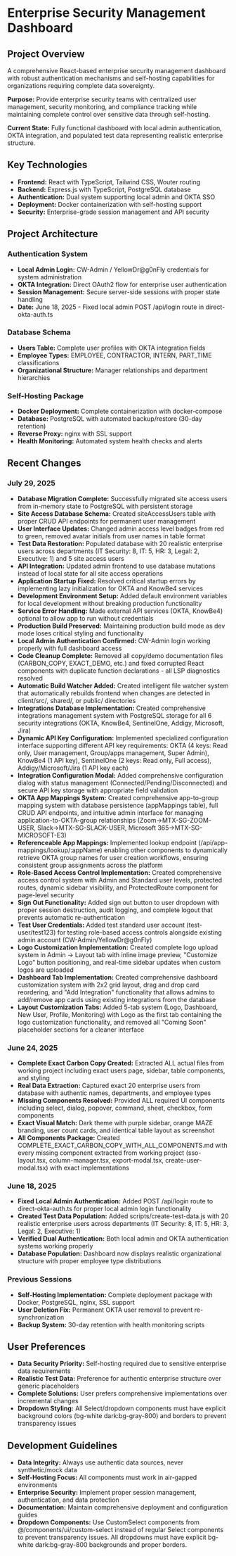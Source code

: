 # Enterprise Security Management Dashboard

## Project Overview
A comprehensive React-based enterprise security management dashboard with robust authentication mechanisms and self-hosting capabilities for organizations requiring complete data sovereignty.

**Purpose:** Provide enterprise security teams with centralized user management, security monitoring, and compliance tracking while maintaining complete control over sensitive data through self-hosting.

**Current State:** Fully functional dashboard with local admin authentication, OKTA integration, and populated test data representing realistic enterprise structure.

## Key Technologies
- **Frontend:** React with TypeScript, Tailwind CSS, Wouter routing
- **Backend:** Express.js with TypeScript, PostgreSQL database
- **Authentication:** Dual system supporting local admin and OKTA SSO
- **Deployment:** Docker containerization with self-hosting support
- **Security:** Enterprise-grade session management and API security

## Project Architecture

### Authentication System
- **Local Admin Login:** CW-Admin / YellowDr@g0nFly credentials for system administration
- **OKTA Integration:** Direct OAuth2 flow for enterprise user authentication
- **Session Management:** Secure server-side sessions with proper state handling
- **Date:** June 18, 2025 - Fixed local admin POST /api/login route in direct-okta-auth.ts

### Database Schema
- **Users Table:** Complete user profiles with OKTA integration fields
- **Employee Types:** EMPLOYEE, CONTRACTOR, INTERN, PART_TIME classifications
- **Organizational Structure:** Manager relationships and department hierarchies

### Self-Hosting Package
- **Docker Deployment:** Complete containerization with docker-compose
- **Database:** PostgreSQL with automated backup/restore (30-day retention)
- **Reverse Proxy:** nginx with SSL support
- **Health Monitoring:** Automated system health checks and alerts

## Recent Changes

### July 29, 2025
- **Database Migration Complete:** Successfully migrated site access users from in-memory state to PostgreSQL with persistent storage
- **Site Access Database Schema:** Created siteAccessUsers table with proper CRUD API endpoints for permanent user management
- **User Interface Updates:** Changed admin access level badges from red to green, removed avatar initials from user names in table format
- **Test Data Restoration:** Populated database with 20 realistic enterprise users across departments (IT Security: 8, IT: 5, HR: 3, Legal: 2, Executive: 1) and 5 site access users
- **API Integration:** Updated admin frontend to use database mutations instead of local state for all site access operations
- **Application Startup Fixed:** Resolved critical startup errors by implementing lazy initialization for OKTA and KnowBe4 services
- **Development Environment Setup:** Added default environment variables for local development without breaking production functionality
- **Service Error Handling:** Made external API services (OKTA, KnowBe4) optional to allow app to run without credentials
- **Production Build Preserved:** Maintaining production build mode as dev mode loses critical styling and functionality
- **Local Admin Authentication Confirmed:** CW-Admin login working properly with full dashboard access
- **Code Cleanup Complete:** Removed all copy/demo documentation files (CARBON_COPY, EXACT_DEMO, etc.) and fixed corrupted React components with duplicate function declarations - all LSP diagnostics resolved
- **Automatic Build Watcher Added:** Created intelligent file watcher system that automatically rebuilds frontend when changes are detected in client/src/, shared/, or public/ directories
- **Integrations Database Implementation:** Created comprehensive integrations management system with PostgreSQL storage for all 6 security integrations (OKTA, KnowBe4, SentinelOne, Addigy, Microsoft, Jira)
- **Dynamic API Key Configuration:** Implemented specialized configuration interface supporting different API key requirements: OKTA (4 keys: Read only, User management, Group/apps management, Super Admin), KnowBe4 (1 API key), SentinelOne (2 keys: Read only, Full access), Addigy/Microsoft/Jira (1 API key each)
- **Integration Configuration Modal:** Added comprehensive configuration dialog with status management (Connected/Pending/Disconnected) and secure API key storage with appropriate field validation
- **OKTA App Mappings System:** Created comprehensive app-to-group mapping system with database persistence (appMappings table), full CRUD API endpoints, and intuitive admin interface for managing application-to-OKTA-group relationships (Zoom→MTX-SG-ZOOM-USER, Slack→MTX-SG-SLACK-USER, Microsoft 365→MTX-SG-MICROSOFT-E3)
- **Referenceable App Mappings:** Implemented lookup endpoint (/api/app-mappings/lookup/:appName) enabling other components to dynamically retrieve OKTA group names for user creation workflows, ensuring consistent group assignments across the platform
- **Role-Based Access Control Implementation:** Created comprehensive access control system with Admin and Standard user levels, protected routes, dynamic sidebar visibility, and ProtectedRoute component for page-level security
- **Sign Out Functionality:** Added sign out button to user dropdown with proper session destruction, audit logging, and complete logout that prevents automatic re-authentication
- **Test User Credentials:** Added test standard user account (test-user/test123) for testing role-based access controls alongside existing admin account (CW-Admin/YellowDr@g0nFly)
- **Logo Customization Implementation:** Created complete logo upload system in Admin → Layout tab with inline image preview, "Customize Logo" button positioning, and real-time sidebar updates when custom logos are uploaded
- **Dashboard Tab Implementation:** Created comprehensive dashboard customization system with 2x2 grid layout, drag and drop card reordering, and "Add Integration" functionality that allows admins to add/remove app cards using existing integrations from the database
- **Layout Customization Tabs:** Added 5-tab system (Logo, Dashboard, New User, Profile, Monitoring) with Logo as the first tab containing the logo customization functionality, and removed all "Coming Soon" placeholder sections for a cleaner interface

### June 24, 2025
- **Complete Exact Carbon Copy Created:** Extracted ALL actual files from working project including exact users page, sidebar, table components, and styling
- **Real Data Extraction:** Captured exact 20 enterprise users from database with authentic names, departments, and employee types
- **Missing Components Resolved:** Provided ALL required UI components including select, dialog, popover, command, sheet, checkbox, form components
- **Exact Visual Match:** Dark theme with purple sidebar, orange MAZE branding, user count cards, and identical table layout as screenshot
- **All Components Package:** Created COMPLETE_EXACT_CARBON_COPY_WITH_ALL_COMPONENTS.md with every missing component extracted from working project (sso-layout.tsx, column-manager.tsx, export-modal.tsx, create-user-modal.tsx) with exact implementations

### June 18, 2025
- **Fixed Local Admin Authentication:** Added POST /api/login route to direct-okta-auth.ts for proper local admin login functionality
- **Created Test Data Population:** Added scripts/create-test-data.js with 20 realistic enterprise users across departments (IT Security: 8, IT: 5, HR: 3, Legal: 2, Executive: 1)
- **Verified Dual Authentication:** Both local admin and OKTA authentication systems working properly
- **Database Population:** Dashboard now displays realistic organizational structure with proper employee type distributions

### Previous Sessions
- **Self-Hosting Implementation:** Complete deployment package with Docker, PostgreSQL, nginx, SSL support
- **User Deletion Fix:** Permanent OKTA user removal to prevent re-synchronization
- **Backup System:** 30-day retention with health monitoring scripts

## User Preferences
- **Data Security Priority:** Self-hosting required due to sensitive enterprise data requirements
- **Realistic Test Data:** Preference for authentic enterprise structure over generic placeholders
- **Complete Solutions:** User prefers comprehensive implementations over incremental changes
- **Dropdown Styling:** All Select/dropdown components must have explicit background colors (bg-white dark:bg-gray-800) and borders to prevent transparency issues

## Development Guidelines
- **Data Integrity:** Always use authentic data sources, never synthetic/mock data
- **Self-Hosting Focus:** All components must work in air-gapped environments
- **Enterprise Security:** Implement proper session management, authentication, and data protection
- **Documentation:** Maintain comprehensive deployment and configuration guides
- **Dropdown Components:** Use CustomSelect components from @/components/ui/custom-select instead of regular Select components to prevent transparency issues. All dropdowns must have explicit bg-white dark:bg-gray-800 backgrounds and proper borders.